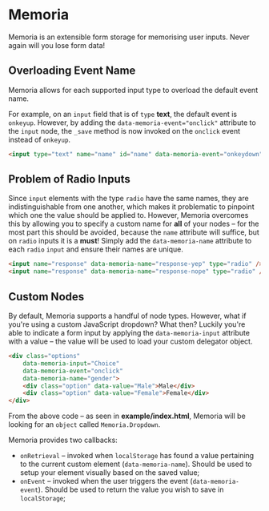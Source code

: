 Memoria
=======

Memoria is an extensible form storage for memorising user inputs. Never again will you lose form data!

Overloading Event Name
-------

Memoria allows for each supported input type to overload the default event name.

For example, on an `input` field that is of `type` <strong>text</strong>, the default event is `onkeyup`. However, by adding the `data-memoria-event="onclick"` attribute to the `input` node, the `_save` method is now invoked on the `onclick` event instead of `onkeyup`.

```html
<input type="text" name="name" id="name" data-memoria-event="onkeydown" />
```

Problem of Radio Inputs
-------

Since `input` elements with the type `radio` have the same names, they are indistinguishable from one another, which makes it problematic to pinpoint which one the value should be applied to. However, Memoria overcomes this by allowing you to specify a custom name for <strong>all</strong> of your nodes &ndash; for the most part this should be avoided, because the `name` attribute will suffice, but on `radio` inputs it is a <strong>must</strong>! Simply add the `data-memoria-name` attribute to each `radio` `input` and ensure their names are unique.

```html
<input name="response" data-memoria-name="response-yep" type="radio" />
<input name="response" data-memoria-name="response-nope" type="radio" />
```

Custom Nodes
-------

By default, Memoria supports a handful of node types. However, what if you're using a custom JavaScript dropdown? What then? Luckily you're able to indicate a form input by applying the `data-memoria-input` attribute with a value &ndash; the value will be used to load your custom delegator object.

```html
<div class="options"
    data-memoria-input="Choice"
    data-memoria-event="onclick"
    data-memoria-name="gender">
    <div class="option" data-value="Male">Male</div>
    <div class="option" data-value="Female">Female</div>
</div>
```

From the above code &ndash; as seen in <strong>example/index.html</strong>, Memoria will be looking for an `object` called `Memoria.Dropdown`.

Memoria provides two callbacks:

 * `onRetrieval` &ndash; invoked when `localStorage` has found a value pertaining to the current custom element (`data-memoria-name`). Should be used to setup your element visually based on the saved value;
 * `onEvent` &ndash; invoked when the user triggers the event (`data-memoria-event`). Should be used to return the value you wish to save in `localStorage`;
